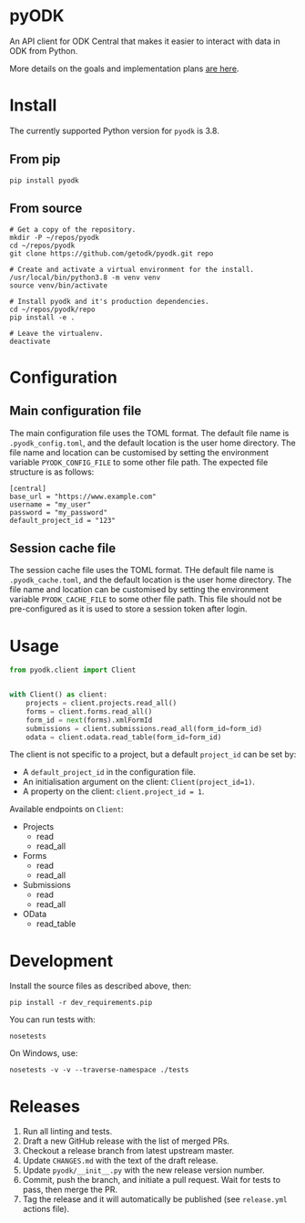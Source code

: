 # pyODK

An API client for ODK Central that makes it easier to interact with data in ODK from Python.

More details on the goals and implementation plans [are here](https://docs.google.com/document/d/1AamUcvO4R7VzphToIfeMhCjWEjxjbpVQ_DJR89FlpRc/edit).


# Install

The currently supported Python version for `pyodk` is 3.8.


## From pip

```
pip install pyodk
```


## From source

```
# Get a copy of the repository.
mkdir -P ~/repos/pyodk
cd ~/repos/pyodk
git clone https://github.com/getodk/pyodk.git repo

# Create and activate a virtual environment for the install.
/usr/local/bin/python3.8 -m venv venv
source venv/bin/activate

# Install pyodk and it's production dependencies.
cd ~/repos/pyodk/repo
pip install -e .

# Leave the virtualenv.
deactivate
```


# Configuration


## Main configuration file

The main configuration file uses the TOML format. The default file name is `.pyodk_config.toml`, and the default location is the user home directory. The file name and location can be customised by setting the environment variable `PYODK_CONFIG_FILE` to some other file path. The expected file structure is as follows:

```
[central]
base_url = "https://www.example.com"
username = "my_user"
password = "my_password"
default_project_id = "123"
```


## Session cache file

The session cache file uses the TOML format. THe default file name is `.pyodk_cache.toml`, and the default location is the user home directory. The file name and location can be customised by setting the environment variable `PYODK_CACHE_FILE` to some other file path. This file should not be pre-configured as it is used to store a session token after login.


# Usage

```python
from pyodk.client import Client


with Client() as client:
    projects = client.projects.read_all()
    forms = client.forms.read_all()
    form_id = next(forms).xmlFormId
    submissions = client.submissions.read_all(form_id=form_id)
    odata = client.odata.read_table(form_id=form_id)
```

The client is not specific to a project, but a default `project_id` can be set by:

- A `default_project_id` in the configuration file.
- An initialisation argument on the client: `Client(project_id=1)`.
- A property on the client: `client.project_id = 1`.

Available endpoints on `Client`:

- Projects
  - read
  - read_all
- Forms
  - read
  - read_all
- Submissions
  - read
  - read_all
- OData
  - read_table


# Development

Install the source files as described above, then:

```
pip install -r dev_requirements.pip
```

You can run tests with:

```
nosetests
```

On Windows, use:

```
nosetests -v -v --traverse-namespace ./tests
```


# Releases

1. Run all linting and tests.
2. Draft a new GitHub release with the list of merged PRs.
3. Checkout a release branch from latest upstream master.
4. Update `CHANGES.md` with the text of the draft release.
5. Update `pyodk/__init__.py` with the new release version number.
6. Commit, push the branch, and initiate a pull request. Wait for tests to pass, then merge the PR.
7. Tag the release and it will automatically be published (see `release.yml` actions file).
